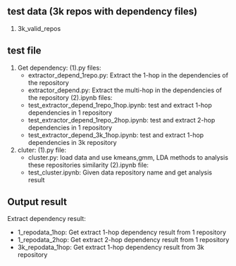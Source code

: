 ## test data (3k repos with dependency files)

1. 3k_valid_repos



## test file

1. Get dependency:
  (1).py files:
      - extractor_depend_1repo.py: Extract the 1-hop in the dependencies of the repository
      - extractor_depend.py: Extract the multi-hop in the dependencies of the repository
  (2).ipynb files:
      - test_extractor_depend_1repo_1hop.ipynb: test and extract 1-hop dependencies in 1 repository
      - test_extractor_depend_1repo_2hop.ipynb: test and extract 2-hop dependencies in 1 repository
      - test_extractor_depend_3k_1hop.ipynb: test and extract 1-hop dependencies in 3k repository
2. cluter:
  (1).py file:
      - cluster.py: load data and use kmeans,gmm, LDA methods to analysis these repositories similarity
  (2).ipynb file:
      - test_cluster.ipynb: Given data repository name and get analysis result
      
## Output result

Extract dependency result:
- 1_repodata_1hop: Get extract  1-hop dependency result from 1 repository
- 1_repodata_2hop: Get extract  2-hop dependency result from 1 repository
- 3k_repodata_1hop: Get extract  1-hop dependency result from 3k repository

  
